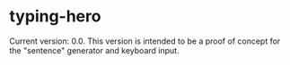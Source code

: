 # typing-hero

Current version: 0.0.
This version is intended to be a proof of concept for the "sentence" generator and keyboard input.
